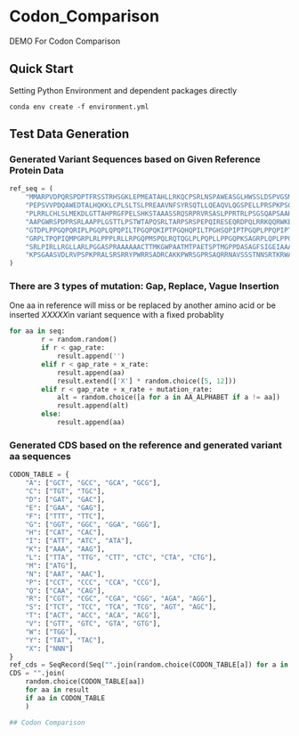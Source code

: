 # Codon_Comparison
DEMO For Codon Comparison
## Quick Start
Setting Python Environment and dependent packages directly

`conda env create -f environment.yml`
## Test Data Generation
### **Generated Variant Sequences based on Given Reference Protein Data**
```python
ref_seq = (
    "MMARPVDPQRSPDPTFRSSTRHSGKLEPMEATAHLLRKQCPSRLNSPAWEASGLHWSSLDSPVGSMQALRPSAQHSWS"
    "PEPSVVPDQAWEDTALHQKKLCPLSLTSLPREAAVNFSYRSQTLLQEAQVLQGSPELLPRSPKPSGLQRLAPEEATAL"
    "PLRRLCHLSLMEKDLGTTAHPRGFPELSHKSTAAASSRQSRPRVRSASLPPRTRLPSGSQAPSAAHPKRLSDLLLTSRA"
    "AAPGWRSPDPRSRLAAPPLGSTTLPSTWTAPQSRLTARPSRSPEPQIRESEQRDPQLRRKQQRWKEPLMPRREEKYPLR"
    "GTDPLPPGQPQRIPLPGQPLQPQPILTPGQPQKIPTPGQHQPILTPGHSQPIPTPGQPLPPQPIPTPGRPLTPQPIPTP"
    "GRPLTPQPIQMPGRPLRLPPPLRLLRPGQPMSPQLRQTQGLPLPQPLLPPGQPKSAGRPLQPLPPGPDARSISDPPAPR"
    "SRLPIRLLRGLLARLPGGASPRAAAAAACTTMKGWPAATMTPAETSPTMGPPDASAGFSIGEIAAAESPSATYSATFSC"
    "KPSGAASVDLRVPSPKPRALSRSRRYPWRRSADRCAKKPWRSGPRSAQRRNAVSSSTNNSRTKRWATCVRTACCF"
)
```
### **There are 3 types of mutation: Gap, Replace, Vague Insertion**
One aa in reference will miss or be replaced by another amino acid or be inserted *XXXXX*in variant sequence with a fixed probablity
```python
for aa in seq:
        r = random.random()
        if r < gap_rate:
            result.append('')
        elif r < gap_rate + x_rate:
            result.append(aa)
            result.extend(['X'] * random.choice([5, 12]))
        elif r < gap_rate + x_rate + mutation_rate:
            alt = random.choice([a for a in AA_ALPHABET if a != aa])
            result.append(alt)
        else:
            result.append(aa)
```
### Generated CDS based on the reference and generated variant aa sequences
```python
CODON_TABLE = {
    "A": ["GCT", "GCC", "GCA", "GCG"],
    "C": ["TGT", "TGC"],
    "D": ["GAT", "GAC"],
    "E": ["GAA", "GAG"],
    "F": ["TTT", "TTC"],
    "G": ["GGT", "GGC", "GGA", "GGG"],
    "H": ["CAT", "CAC"],
    "I": ["ATT", "ATC", "ATA"],
    "K": ["AAA", "AAG"],
    "L": ["TTA", "TTG", "CTT", "CTC", "CTA", "CTG"],
    "M": ["ATG"],
    "N": ["AAT", "AAC"],
    "P": ["CCT", "CCC", "CCA", "CCG"],
    "Q": ["CAA", "CAG"],
    "R": ["CGT", "CGC", "CGA", "CGG", "AGA", "AGG"],
    "S": ["TCT", "TCC", "TCA", "TCG", "AGT", "AGC"],
    "T": ["ACT", "ACC", "ACA", "ACG"],
    "V": ["GTT", "GTC", "GTA", "GTG"],
    "W": ["TGG"],
    "Y": ["TAT", "TAC"],
    "X": ["NNN"]
}
ref_cds = SeqRecord(Seq("".join(random.choice(CODON_TABLE[a]) for a in ref_seq)), id="Ref", description="CDS")
CDS = "".join(
    random.choice(CODON_TABLE[aa])
    for aa in result
    if aa in CODON_TABLE
    )

## Codon Comparison
